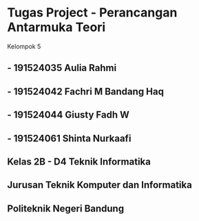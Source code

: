 # Tugas Project - Perancangan Antarmuka Teori

Kelompok 5
## - 191524035 Aulia Rahmi
## - 191524042 Fachri M Bandang Haq
## - 191524044 Giusty Fadh W
## - 191524061 Shinta Nurkaafi
## Kelas 2B - D4 Teknik Informatika
## Jurusan Teknik Komputer dan Informatika
## Politeknik Negeri Bandung
